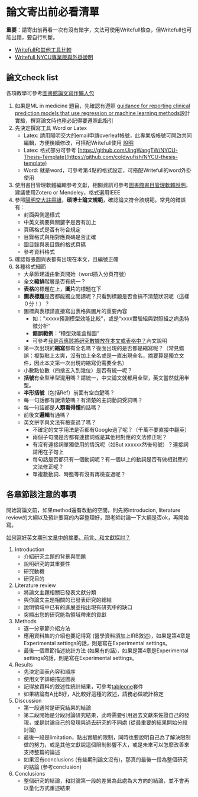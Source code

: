 # 論文寄出前必看清單
**重要**：請寄出前再看一次有沒有錯字，文法可使用Writefull檢查，但Writefull也可能出錯，要自行判斷。

- [Writefull和其他工具比較](https://news.lib.nycu.edu.tw/researches/writefull/)
- [Writefull NYCU專業版與外掛說明](https://www.lib.nycu.edu.tw/custom?menu=125&cid=411)

## 論文check list

各項教學可參考[圖書館論文寫作懶人包](https://news.lib.nycu.edu.tw/category/researches/writing-research-papers/)
1. 如果是ML in medicine 題目，先確認有遵照 [guidance for reporting clinical prediction models that use regression or machine learning methods](https://www.bmj.com/content/bmj/385/bmj-2023-078378.full.pdf)設計實驗，撰寫論文時也務必記得要遵照此指引
2. 先決定撰寫工具 Word or Latex
    - Latex: 請用陽明交大的email申請overleaf帳號，此專業版帳號可開啟共同編輯，方便後續修改，可搭配Writefull使用 [說明](https://news.lib.nycu.edu.tw/researches/overleaf/)
    - Latex: 格式部分可參考 [https://github.com/JingWangTW/NYCU-Thesis-Template](https://github.com/coldwufish/NYCU-thesis-template)
    - Word: 就是word，可參考第4點的格式設定，可搭配Writefull的word外掛使用
3. 使用書目管理軟體編輯參考文獻，相關資訊可參考[圖書館書目管理軟體說明](https://news.lib.nycu.edu.tw/researches/endnote%e3%80%81mendeley%e3%80%81zotero%e6%9b%b8%e7%9b%ae%e7%ae%a1%e7%90%86%e8%bb%9f%e9%ab%94%e9%80%9f%e9%85%8d%e6%8c%87%e5%8d%97/)，建議使用Zotero or Mendeley，格式選用IEEE
4. 參照[陽明交大註冊組](https://aa.nycu.edu.tw/aa/ch/app/data/list?module=nycu0038&id=2468)，**碩博士論文規範**，確認論文符合該規範。常見的錯誤有：
    - 封面與側邊樣式
    - 中英文摘要與關鍵字是否有加上
    - 頁碼格式是否有符合規定
    - 目錄格式與相對應頁碼是否正確
    - 圖目錄與表目錄的格式頁碼
    - 參考資料格式
5. 確認每張圖與表都有出現在本文，且編號正確
6. 各種格式細節
    - 大章節建議由新頁開始（word插入分頁符號）
    - 全文**縮排**階層是否有統一？
    - **表格**的標題在上，**圖片**的標題在下
    - **圖表標題**是否都能獨立閱讀呢？只看到標題是否會搞不清楚狀況呢（這樣０分！）？
    - 圖標與表標請直接寫出表格與圖片的重要內容
        - 如："xxxxx預測模型效能比較"，或是“xxxx實驗組與對照組之病患特徵分析”
        - **錯誤範例**：“模型效能盒鬚圖”
        - 可參考[我是否應該將研究數據放在本文或表格中？](https://www.editing.tw/blog/%E8%8B%B1%E6%96%87%E8%AB%96%E6%96%87%E5%AF%AB%E4%BD%9C%E6%8A%80%E5%B7%A7/%E8%AB%96%E6%96%87%E5%AF%AB%E4%BD%9C%E6%8A%80%E5%B7%A7/%E6%88%91%E6%98%AF%E5%90%A6%E6%87%89%E8%A9%B2%E5%B0%87%E7%A0%94%E7%A9%B6%E6%95%B8%E6%93%9A%E6%94%BE%E5%9C%A8%E6%9C%AC%E6%96%87%E6%88%96%E8%A1%A8%E6%A0%BC%E4%B8%AD%EF%BC%9F)內文說明
    - 第一次出現的**縮寫**都有全名嗎？後面出現的是否都是縮寫呢？（常見錯誤：複製貼上太爽，沒有加上全名或是一直出現全名，摘要算是獨立文件，因此本文第一次出現的縮寫仍需要全名）
    - 小數點位數（四捨五入到幾位）是否有統一呢？
    - **括號**有全型半型混用嗎？請統一，中文論文就都用全型，英文當然就用半型。
    - **半形括號**（包括Ref）前面有空白鍵嗎？
    - 每一句話都有說清楚嗎？有清楚的主詞動詞受詞嗎？
    - 每一句話都是**人類看得懂**的話嗎？
    - 前後文**邏輯**有通嗎？
    - 英文拼字與文法有檢查過了嗎？
        - 不確定的文字用法是否都有Google過了呢？（千萬不要直接中翻英）
        - 兩個子句間是否都有連接詞或是其他相對應的文法修正呢？
        - 有沒有連接詞單獨使用的情況呢（如But xxxxxx然後句號）？連接詞請用在子句上
        - 每句話是否都只有一個動詞呢？有一個以上的動詞是否有做相對應的文法修正呢？
        - 單複數動詞、時態等有沒有再檢查過呢？

## 各章節該注意的事項

開始寫論文前，如果method還有改動的空間，則先將introducion, literature review的大綱以及預計要寫的內容整理好，跟老師討論一下大綱是否ok，再開始寫。

[如何寫好英文期刊文章中的摘要、前言、和文獻探討？](https://www.awec.ntu.edu.tw/%E5%A6%82%E4%BD%95%E5%AF%AB%E5%A5%BD%E8%8B%B1%E6%96%87%E6%9C%9F%E5%88%8A%E6%96%87%E7%AB%A0%E4%B8%AD%E7%9A%84%E6%91%98%E8%A6%81%E3%80%81%E5%89%8D%E8%A8%80%E3%80%81%E5%92%8C%E6%96%87%E7%8D%BB%E6%8E%A2/?lang=en)

1. Introduction
     - 介紹研究主題的背景與問題
     - 說明研究的其重要性
     - 研究動機
     - 研究目的
2. Literature review
    - 將論文主題相關已發表文獻分類
    - 與你論文主題相關的已發表研究的總結
    - 說明領域中已有的進展並指出現有研究中的缺口
    - 突顯出您的研究能為領域帶來的貢獻
3. Methods
    - 逐一分章節介紹方法
    - 應用資料集的介紹也要記得寫 (醫學資料須加上IRB敘述)，如果是第4章是Experimental settings的話，則是寫在Experimental settings。
    - 最後一個章節描述統計方法 (如果有的話)，如果是第4章是Experimental settings的話，則是寫在Experimental settings。
4. Results
    - 先決定圖表內容和順序
    - 使用文字詳細描述圖表
    - 記得放資料的敘述性統計結果，可參考[tableone](https://pypi.org/project/tableone/)套件
    - 如果結論有A比B好，A比較好這種的敘述，請務必做統計檢定
5. Discussion
    - 第一段通常是研究結果的結論
    - 第二段開始是分段討論研究結果，此時需要引用過去文獻來佐證自己的發現，或是討論自己的發現與過去研究的不同處 (從最重要的結果開始分段討論)
    - 最後一段是limitation，點出實驗的限制，同時也要說明自己為了解決限制做的努力，或是其他文獻說這個限制影響不大，或是未來可以怎麼改善來支持整篇的論述
    - 如果沒有conclusions (有些期刊論文沒有)，那真的最後一段為整個研究的結論 (參考conclusion)
6. Conclusions
    - 整個研究的結論，和討論第一段的差異為此處為大方向的結論，並不會再以量化方式重述結果



